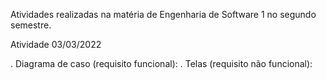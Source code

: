Atividades realizadas na matéria de Engenharia de Software 1 no segundo semestre.


Atividade 03/03/2022

. Diagrama de caso (requisito funcional): 
. Telas (requisito não funcional):
